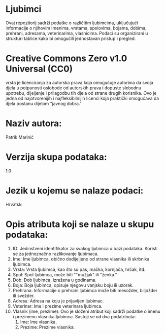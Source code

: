 # Ljubimci

Ovaj repozitorij sadrži podatke o različitim ljubimcima, uključujući informacije o njihovim imenima, vrstama, spolovima, bojama, dobima, prehrani, adresama, veterinarima, vlasnicima. Podaci su organizirani u strukturi tablice kako bi omogućili jednostavan pristup i pregled.

# Creative Commons Zero v1.0 Universal (CC0)

vrsta je licenciranja za autorska prava koja omogućuje autorima da svoja djela u potpunosti oslobode od autorskih prava i dopuste slobodnu upotrebu, dijeljenje i prilagodbu tih djela od strane drugih korisnika. Ovo je jedna od najotvorenijih i najfleksibilnijih licenci koja praktički omogućava da djela postanu dijelom "javnog dobra."

# Naziv autora:

Patrik Marinić

# Verzija skupa podataka:

1.0

# Jezik u kojemu se nalaze podaci:

Hrvatski

# Opis atributa koji se nalaze u skupu podataka:

1. ID:</b> Jedinstveni identifikator za svakog ljubimca u bazi podataka. Koristi se za jednoznačno razlikovanje ljubimaca.
2. Ime: Ime ljubimca, obično dodijeljeno od strane vlasnika ili skrbnika ljubimca.
3. Vrsta: Vrsta ljubimca, kao što su pas, mačka, kornjača, hrčak, itd.
4. Spol: Spol ljubimca, može biti ""mužjak" ili "ženka."
5. Dob: Dob ljubimca, izražena u godinama.
6. Boja: Boja ljubimca, opisuje njegovu vanjsku boju ili uzorak.
7. Prehrana: Informacije o prehrani ljubimca može biti mesožder, biljožder ili svežder.
8. Adresa: Adresa na koju je prijavljen ljubimac.
9. Veterinar: Ime i prezime veterinara ljubimca.
10. Vlasnik (ime, prezime): Ovo je složeni atribut koji sadrži podatke o imenu i prezimenu vlasnika ljubimca. Sastoji se od dva podatributa:
    1. Ime: Ime vlasnika.
    2. Prezime: Prezime vlasnika.
